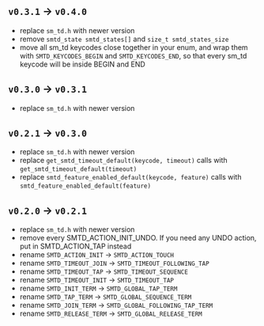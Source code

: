 ## `v0.3.1` → `v0.4.0`
- replace `sm_td.h` with newer version
- remove `smtd_state smtd_states[]` and `size_t smtd_states_size`
- move all sm_td keycodes close together in your enum, and wrap them with `SMTD_KEYCODES_BEGIN` and `SMTD_KEYCODES_END`, so that every sm_td keycode will be inside BEGIN and END

## `v0.3.0` → `v0.3.1`
- replace `sm_td.h` with newer version

## `v0.2.1` → `v0.3.0`
- replace `sm_td.h` with newer version
- replace `get_smtd_timeout_default(keycode, timeout)` calls with `get_smtd_timeout_default(timeout)`
- replace `smtd_feature_enabled_default(keycode, feature)` calls with `smtd_feature_enabled_default(feature)` 

## `v0.2.0` → `v0.2.1`
- replace `sm_td.h` with newer version
- remove every SMTD_ACTION_INIT_UNDO. If you need any UNDO action, put in SMTD_ACTION_TAP instead
- rename `SMTD_ACTION_INIT` → `SMTD_ACTION_TOUCH`
- rename `SMTD_TIMEOUT_JOIN` → `SMTD_TIMEOUT_FOLLOWING_TAP`
- rename `SMTD_TIMEOUT_TAP` → `SMTD_TIMEOUT_SEQUENCE`
- rename `SMTD_TIMEOUT_INIT` → `SMTD_TIMEOUT_TAP`
- rename `SMTD_INIT_TERM` → `SMTD_GLOBAL_TAP_TERM`
- rename `SMTD_TAP_TERM` → `SMTD_GLOBAL_SEQUENCE_TERM`
- rename `SMTD_JOIN_TERM` → `SMTD_GLOBAL_FOLLOWING_TAP_TERM`
- rename `SMTD_RELEASE_TERM` → `SMTD_GLOBAL_RELEASE_TERM`
